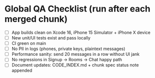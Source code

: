 # Global QA Checklist (run after each merged chunk)

- [ ] App builds clean on Xcode 16, iPhone 15 Simulator + iPhone X device
- [ ] New unit/UI tests exist and pass locally
- [ ] CI green on main
- [ ] No PII in logs (phones, private keys, plaintext messages)
- [ ] Performance sanity: send 20 messages in a row without UI jank
- [ ] No regressions in Signup → Rooms → Chat happy path
- [ ] Document updates: CODE_INDEX.md + chunk spec status note appended

